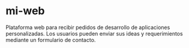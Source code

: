 # mi-web
Plataforma web para recibir pedidos de desarrollo de aplicaciones personalizadas. Los usuarios pueden enviar sus ideas y requerimientos mediante un formulario de contacto.
